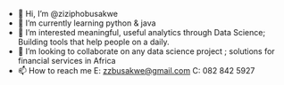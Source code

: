 - 👋 Hi, I’m @ziziphobusakwe
- 🌱 I’m currently learning python & java 
- 👀 I’m interested meaningful, useful analytics through Data Science; Building tools that help people on a daily.
- 💞️ I’m looking to collaborate on any data science project ; solutions for financial services in Africa
- 📫 How to reach me E: zzbusakwe@gmail.com   C: 082 842 5927

<!---
ziziphobusakwe/ziziphobusakwe is a ✨ special ✨ repository because its `README.md` (this file) appears on your GitHub profile.
You can click the Preview link to take a look at your changes.
--->
